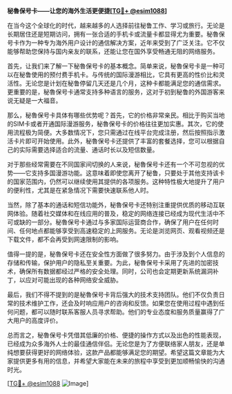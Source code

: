 **秘魯保号卡——让您的海外生活更便捷[[TG💪+ @esim1088](https://t.me/s/esim1088)]**

在当今这个全球化的时代，越来越多的人选择前往秘鲁工作、学习或旅行。无论是长期居住还是短期访问，拥有一张合适的手机卡或流量卡都显得尤为重要。秘魯保号卡作为一种专为海外用户设计的通信解决方案，近年来受到了广泛关注。它不仅能够帮助您保持与国内亲友的联系，还能让您在国外享受畅通无阻的网络服务。

首先，让我们来了解一下秘魯保号卡的基本概念。简单来说，秘魯保号卡是一种可以在秘鲁使用的预付费手机卡。与传统的国际漫游相比，它具有更高的性价比和灵活性。无论您是计划在秘鲁停留几天还是几个月，这种卡都能满足您的通信需求。更重要的是，秘魯保号卡通常支持多种语言的服务，这对于初到秘鲁的外国游客来说无疑是一大福音。

那么，秘魯保号卡具体有哪些优势呢？首先，它的价格非常亲民。相比于购买当地的SIM卡或者开通国际漫游服务，秘魯保号卡的价格往往更加实惠。其次，它的使用流程极为简便。大多数情况下，您只需通过在线平台完成注册，然后按照指示激活卡片即可开始使用。此外，秘魯保号卡还提供了丰富的套餐选择，您可以根据自己的实际需要选择适合的流量、通话时长以及短信数量。

对于那些经常需要在不同国家间切换的人来说，秘魯保号卡还有一个不可忽视的优势——它支持多国漫游功能。这意味着即使您离开了秘鲁，只要处于其他支持该卡的国家范围内，仍然可以继续使用其提供的各项服务。这种特性极大地提升了用户的便利性，尤其是在紧急情况下需要快速联系他人时。

当然，除了基本的通话和短信功能外，秘魯保号卡还特别注重提供优质的移动互联网体验。随着社交媒体和在线应用的普及，稳定的网络连接已经成为现代生活中不可或缺的一部分。秘魯保号卡通过与多家国际运营商合作，确保了用户在任何时间、任何地点都能够享受到高速稳定的上网服务。无论是浏览网页、观看视频还是下载文件，都不会再受到网速限制的影响。

值得一提的是，秘魯保号卡还在安全性方面做了很多努力。由于涉及到个人信息的存储和传输，保护用户的隐私至关重要。为此，秘魯保号卡采用了先进的加密技术，确保所有数据都经过严格的安全处理。同时，公司也会定期更新系统漏洞补丁，以应对可能出现的各种网络安全威胁。

最后，我们不得不提到的是秘魯保号卡背后强大的技术支持团队。他们不仅负责日常的技术维护工作，还会及时响应用户的咨询和反馈。如果您在使用过程中遇到任何问题，都可以随时联系客服人员寻求帮助。他们的专业态度和服务质量赢得了广大用户的高度评价。

总而言之，秘魯保号卡凭借其低廉的价格、便捷的操作方式以及出色的性能表现，已经成为众多海外人士的最佳通信伴侣。无论您是为了方便联络家人朋友，还是单纯想要获得更好的网络体验，这款产品都能够满足您的期望。希望这篇文章能为大家提供更多有用的信息，并希望大家能在未来的旅程中享受到更加顺畅愉快的沟通时光。

[[TG💪+ @esim1088](https://t.me/s/esim1088) ![Image](https://i.postimg.cc/4NQfJmqS/Snipaste-2025-05-13-00-14-12.png)]